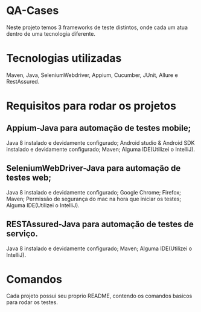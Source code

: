 # QA-Cases
Neste projeto temos 3 frameworks de teste distintos, onde cada um atua dentro de uma tecnologia diferente.


# Tecnologias utilizadas
Maven, Java, SeleniumWebdriver, Appium, Cucumber, JUnit, Allure e RestAssured.


# Requisitos para rodar os projetos
## Appium-Java para automação de testes mobile;
Java 8 instalado e devidamente configurado;
Android studio & Android SDK instalado e devidamente configurado;
Maven;
Alguma IDE(Utilizei o IntelliJ).

## SeleniumWebDriver-Java para automação de testes web;
Java 8 instalado e devidamente configurado;
Google Chrome;
Firefox;
Maven;
Permissão de segurança do mac na hora que iniciar os testes;
Alguma IDE(Utilizei o IntelliJ).

## RESTAssured-Java para automação de testes de serviço.
Java 8 instalado e devidamente configurado;
Maven;
Alguma IDE(Utilizei o IntelliJ).


# Comandos
Cada projeto possui seu proprio README, contendo os comandos basicos para rodar os testes.




